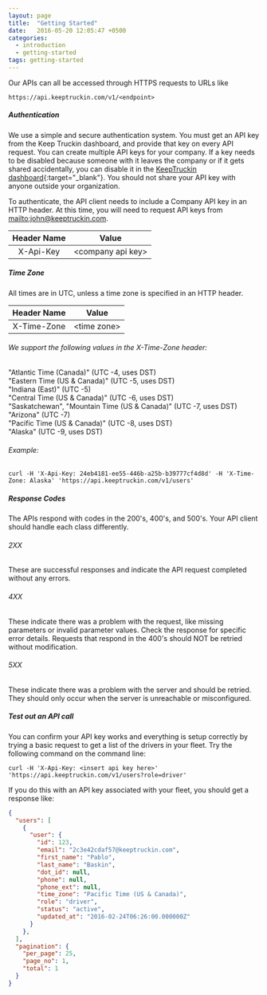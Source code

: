 ```yaml
---
layout: page
title:  "Getting Started"
date:   2016-05-20 12:05:47 +0500
categories:
  - introduction
  - getting-started
tags: getting-started
---
```

Our APIs can all be accessed through HTTPS requests to URLs like

```
https://api.keeptruckin.com/v1/<endpoint>
```

<div id="authentication" markdown="1">

##### Authentication

We use a simple and secure authentication system. You must get an API key from the Keep Truckin dashboard, and provide that key on every API request. You can create multiple API keys for your company. If a key needs to be disabled because someone with it leaves the company or if it gets shared accidentally, you can disable it in the [KeepTruckin dashboard](https://dashboard.keeptruckin.com){:target="_blank"}. You should not share your API key with anyone outside your organization.

To authenticate, the API client needs to include a Company API key in an HTTP header. At this time, you will need to request API keys from <mailto:john@keeptruckin.com>.

| Header Name     | Value                       |
| :-------------: | :-------------------------: |
| X-Api-Key       | &#60;company api key&#62;   |

</div>

<div id="time-zone" markdown="1">

##### Time Zone

All times are in UTC, unless a time zone is specified in an HTTP header.

| Header Name       | Value               |
| :---------------: | :-----------------: |
| X-Time-Zone       | &#60;time zone&#62; |

###### We support the following values in the X-Time-Zone header:

"Atlantic Time (Canada)" (UTC -4, uses DST)
<br />"Eastern Time (US &amp; Canada)" (UTC -5, uses DST)
<br/> "Indiana (East)" (UTC -5)
<br/> "Central Time (US &amp; Canada)" (UTC -6, uses DST)
<br/> "Saskatchewan", "Mountain Time (US &amp; Canada)" (UTC -7, uses DST)
<br/> "Arizona" (UTC -7)
<br/> "Pacific Time (US &amp; Canada)" (UTC -8, uses DST)
<br/> "Alaska" (UTC -9, uses DST)

###### Example:

```
curl -H 'X-Api-Key: 24eb4181-ee55-446b-a25b-b39777cf4d8d' -H 'X-Time-Zone: Alaska' 'https://api.keeptruckin.com/v1/users'
```

</div>

<div id="response-codes" markdown="1">

##### Response Codes

The APIs respond with codes in the 200's, 400's, and 500's. Your API client should handle each class differently.

###### 2XX

These are successful responses and indicate the API request completed without any errors.

###### 4XX

These indicate there was a problem with the request, like missing parameters or invalid parameter values. Check the response for specific error details. Requests that respond in the 400's should NOT be retried without modification.

###### 5XX

These indicate there was a problem with the server and should be retried. They should only occur when the server is unreachable or misconfigured.

</div>

<div id="api-call" markdown="1">

##### Test out an API call

You can confirm your API key works and everything is setup correctly by trying a basic request to get a list of the drivers in your fleet. Try the following command on the command line:

```
curl -H 'X-Api-Key: <insert api key here>' 'https://api.keeptruckin.com/v1/users?role=driver'
```

If you do this with an API key associated with your fleet, you should get a response like:

```json
{
  "users": [
    {
      "user": {
        "id": 123,
        "email": "2c3e42cdaf57@keeptruckin.com",
        "first_name": "Pablo",
        "last_name": "Baskin",
        "dot_id": null,
        "phone": null,
        "phone_ext": null,
        "time_zone": "Pacific Time (US & Canada)",
        "role": "driver",
        "status": "active",
        "updated_at": "2016-02-24T06:26:00.000000Z"
      }
    },
  ],
  "pagination": {
    "per_page": 25,
    "page_no": 1,
    "total": 1
  }
}
```
</div>
